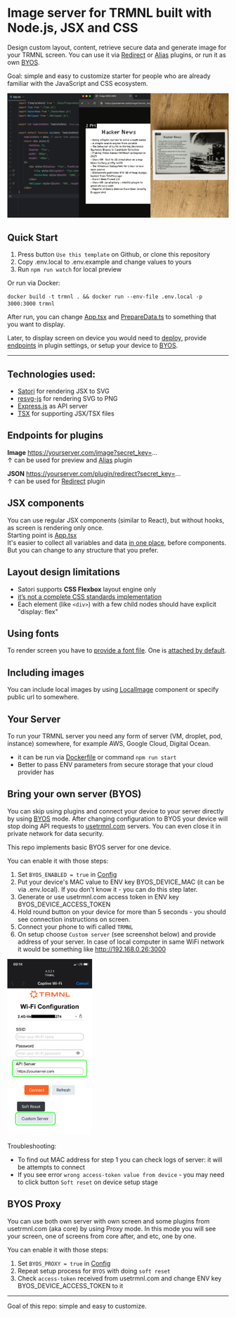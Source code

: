 # Image server for TRMNL built with Node.js, JSX and CSS
Design custom layout, content, retrieve secure data and generate image for your TRMNL screen.
You can use it via [Redirect](https://help.usetrmnl.com/en/articles/11035846-redirect-plugin)
or [Alias](https://help.usetrmnl.com/en/articles/10701448-alias-plugin) plugins, or run it as own [BYOS](#bring-your-own-server-byos).

Goal: simple and easy to customize starter for people who are already familiar with the JavaScript and CSS ecosystem.

<img src="preview.png" alt="preview">

## Quick Start

1. Press button `Use this template` on Github, or clone this repository
2. Copy .env.local to .env.example and change values to yours
3. Run `npm run watch` for local preview

Or run via Docker:
```shell
docker build -t trmnl . && docker run --env-file .env.local -p 3000:3000 trmnl
```

After run, you can change [App.tsx](../src/Template/JSX/App.tsx) and [PrepareData.ts](../src/Data/PrepareData.ts) to something that you want to display.

Later, to display screen on device you would need to [deploy](#your-server), provide [endpoints](#endpoints-for-plugins) in plugin settings, or setup your device to [BYOS](#bring-your-own-server-byos).

--------

## Technologies used:

- [Satori](https://www.npmjs.com/package/satori) for rendering JSX to SVG
- [resvg-js](https://www.npmjs.com/package/@resvg/resvg-js) for rendering SVG to PNG
- [Express.js](https://expressjs.com) as API server
- [TSX](https://tsx.is) for supporting JSX/TSX files

## Endpoints for plugins

**Image** https://yourserver.com/image?secret_key=... <br>
↑ can be used for preview and [Alias](https://help.usetrmnl.com/en/articles/10701448-alias-plugin) plugin

**JSON** https://yourserver.com/plugin/redirect?secret_key=... <br>
↑ can be used for [Redirect](https://help.usetrmnl.com/en/articles/11035846-redirect-plugin) plugin

## JSX components

You can use regular JSX components (similar to React), but without hooks, as screen is rendering only once.<br>
Starting point is [App.tsx](../src/Template/JSX/App.tsx) <br>
It's easier to collect all variables and data [in one place](../src/Data/PrepareData.ts), before components. But you can
change to any structure that you prefer.

## Layout design limitations
- Satori supports **CSS Flexbox** layout engine only
- [it’s not a complete CSS standards implementation](https://github.com/vercel/satori?tab=readme-ov-file#css) 
- Each element (like `<div>`) with a few child nodes should have explicit "display: flex"

## Using fonts

To render screen you have to [provide a font file](../src/Screen/JSXtoPNG.ts). One is [attached by default](../assets/fonts/).

## Including images

You can include local images by using [LocalImage](../src/Template/JSX/LocalImage.tsx) component or specify public url to
somewhere.

## Your Server

To run your TRMNL server you need any form of server (VM, droplet, pod, instance) somewhere, for example AWS, Google
Cloud, Digital Ocean.

- it can be run via [Dockerfile](../Dockerfile) or command `npm run start`
- Better to pass ENV parameters from secure storage that your cloud provider has

## Bring your own server (BYOS)
You can skip using plugins and connect your device to your server directly by using [BYOS](https://docs.usetrmnl.com/go/diy/byos) mode. After changing configuration to BYOS your device will stop doing API requests to [usetrmnl.com](https://usetrmnl.com) servers. You can even close it in private network for data security.

This repo implements basic BYOS server for one device.<br>

You can enable it with those steps:
1. Set `BYOS_ENABLED = true` in [Config](../src/Config.ts)
2. Put your device's MAC value to ENV key BYOS_DEVICE_MAC (it can be via .env.local). If you don't know it - you can do this step later.
3. Generate or use usetrmnl.com access token in ENV key BYOS_DEVICE_ACCESS_TOKEN 
4. Hold round button on your device for more than 5 seconds - you should see connection instructions on screen.
5. Connect your phone to wifi called `TRMNL`
6. On setup choose `Custom server` (see screenshot below) and provide address of your server. In case of local computer in same WiFi network it would be something like http://192.168.0.26:3000

<img src="BYOS_setup.png" alt="BYOS setup" height="400">

Troubleshooting:
- To find out MAC address for step 1 you can check logs of server: it will be attempts to connect
- If you see error `wrong access-token value from device` - you may need to click button `Soft reset` on device setup stage

## BYOS Proxy
You can use both own server with own screen and some plugins from usetrmnl.com (aka core) by using Proxy mode. In this mode you will see your screen, one of screens from core after, and etc, one by one.

You can enable it with those steps:
1. Set `BYOS_PROXY = true` in [Config](../src/Config.ts)
2. Repeat setup process for `BYOS` with doing `soft reset`
3. Check `access-token` received from usetrmnl.com and change ENV key BYOS_DEVICE_ACCESS_TOKEN to it

---
Goal of this repo: simple and easy to customize.
